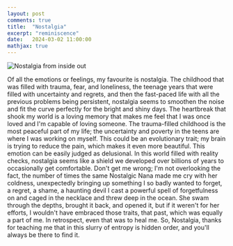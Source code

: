 ```yaml
---
layout: post
comments: true
title:  "Nostalgia"
excerpt: "reminiscence"
date:   2024-03-02 11:00:00
mathjax: true
---
```


![Nostalgia from inside out](/home/sivarama-12850/github_projects/blog/assets/nostalgia.jpg)


Of all the emotions or feelings, my favourite is nostalgia. The childhood that was filled with trauma, fear, and loneliness, the teenage years that were filled with uncertainty and regrets, and then the fast-paced life with all the previous problems being persistent, nostalgia seems to smoothen the noise and fit the curve perfectly for the bright and shiny days. The heartbreak that shook my world is a loving memory that makes me feel that I was once loved and I'm capable of loving someone. The trauma-filled childhood is the most peaceful part of my life; the uncertainty and poverty in the teens are where I was working on myself. This could be an evolutionary trait; my brain is trying to reduce the pain, which makes it even more beautiful. This emotion can be easily judged as delusional. In this world filled with reality checks, nostalgia seems like a shield we developed over billions of years to occasionally get comfortable. Don't get me wrong; I'm not overlooking the fact, the number of times the same Nostalgic Nana made me cry with her coldness, unexpectedly bringing up something I so badly wanted to forget, a regret, a shame, a haunting devil I cast a powerful spell of forgetfulness on and caged in the necklace and threw deep in the ocean. She swam through the depths, brought it back, and opened it, but if it weren't for her efforts, I wouldn't have embraced those traits, that past, which was equally a part of me. In retrospect, even that was to heal me. So, Nostalgia, thanks for teaching me that in this slurry of entropy is hidden order, and you'll always be there to find it.